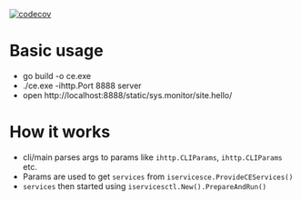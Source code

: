 [![codecov](https://codecov.io/gh/heeus/ce/branch/main/graph/badge.svg?token=FylcqUdTaR)](https://codecov.io/gh/heeus/ce)

# Basic usage

- go build -o ce.exe
- ./ce.exe -ihttp.Port 8888 server
- open http://localhost:8888/static/sys.monitor/site.hello/

# How it works

- cli/main parses args to params like `ihttp.CLIParams`, `ihttp.CLIParams` etc.
- Params are used to get `services` from `iservicesce.ProvideCEServices()`
- `services` then started using `iservicesctl.New().PrepareAndRun()`
